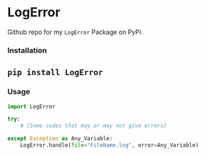 # LogError
Github repo for my `LogError` Package on PyPi. 

### Installation
```pip install LogError```
---
### Usage
```python
import LogError

try:
    # [Some codes that may or may not give errors]

except Exception as Any_Variable:
    LogError.handle(file="FileName.log", error=Any_Variable)
```

